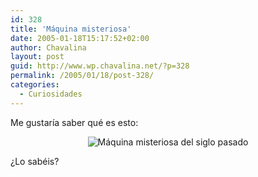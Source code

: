 ```yaml
---
id: 328
title: 'Máquina misteriosa'
date: 2005-01-18T15:17:52+02:00
author: Chavalina
layout: post
guid: http://www.wp.chavalina.net/?p=328
permalink: /2005/01/18/post-328/
categories:
  - Curiosidades
---
```

Me gustaría saber qué es esto:

<p align="center">
  <img class="imgcentro" src="http://www.chavalina.net/imagenes/fotos/maquina.jpg" alt="Máquina misteriosa del siglo pasado" />
</p>

¿Lo sabéis?